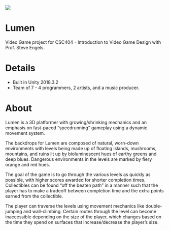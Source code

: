![](media/1)
# Lumen

Video Game project for CSC404 - Introduction to Video Game Design with Prof. Steve Engels.

# Details

- Built in Unity 2018.3.2
- Team of 7 - 4 programmers, 2 artists, and a music producer.

# About

Lumen is a 3D platformer with growing/shrinking mechanics and an emphasis on fast-paced “speedrunning” gameplay using a dynamic movement system.

The backdrops for Lumen are composed of natural, worn-down environments with levels being made up of floating islands, mushrooms, mountains, and ruins lit up by bioluminescent hues of earthy greens and deep blues. Dangerous environments in the levels are marked by fiery orange and red hues.

The goal of the game is to go through the various levels as quickly as possible, with higher scores awarded for shorter completion times. Collectibles can be found “off the beaten path” in a manner such that the player has to make a tradeoff between completion time and the extra points earned from the collectible.

The player can traverse the levels using movement mechanics like double-jumping and wall-climbing. Certain routes through the level can become inaccessible depending on the size of the player, which changes based on the time they spend on surfaces that increase/decrease the player’s size.
